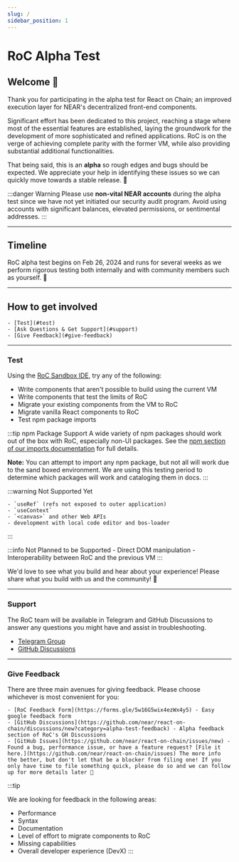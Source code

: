 ```yaml
---
slug: /
sidebar_position: 1
---
```


# RoC Alpha Test

## Welcome 🎉

Thank you for participating in the alpha test for React on Chain; an improved execution layer for NEAR's decentralized front-end components.

Significant effort has been dedicated to this project, reaching a stage where most of the essential features are established, laying the groundwork for the development of more sophisticated and refined applications. RoC is on the verge of achieving complete parity with the former VM, while also providing substantial additional functionalities.

That being said, this is an **alpha** so rough edges and bugs should be expected. We appreciate your help in identifying these issues so we can quickly move towards a stable release. 🙏

:::danger Warning
Please use **non-vital NEAR accounts** during the alpha test since we have not yet initiated our security audit program. Avoid using accounts with significant balances, elevated permissions, or sentimental addresses.
:::

---

## Timeline

RoC alpha test begins on Feb 26, 2024 and runs for several weeks as we perform rigorous testing both internally and with community members such as yourself. 🙏

---

## How to get involved

    - [Test](#test) 
    - [Ask Questions & Get Support](#support) 
    - [Give Feedback](#give-feedback)

---

### Test

Using the [RoC Sandbox IDE](https://roc-sandbox.near.dev), try any of the following:

- Write components that aren't possible to build using the current VM
- Write components that test the limits of RoC
- Migrate your existing components from the VM to RoC
- Migrate vanilla React components to RoC
- Test npm package imports

:::tip npm Package Support
A wide variety of npm packages should work out of the box with RoC, especially non-UI packages. See the [npm section of our imports documentation](/alpha/building-decentralized-frontends/imports#npm) for full details.

**Note:** You can attempt to import any npm package, but not all will work due to the sand boxed environment. We are using this testing period to determine which packages will work and cataloging them in docs.
:::

:::warning Not Supported Yet

    - `useRef` (refs not exposed to outer application)
    - `useContext`
    - `<canvas>` and other Web APIs
    - development with local code editor and bos-loader

:::

:::info Not Planned to be Supported
    - Direct DOM manipulation
    - Interoperability between RoC and the previous VM
:::

We'd love to see what you build and hear about your experience! Please share what you build with us and the community! 🙏

---

### Support

The RoC team will be available in Telegram and GitHub Discussions to answer any questions you might have and assist in troubleshooting.

- [Telegram Group](https://t.me/+IlVl5uEsGH83YTEx)
- [GitHub Discussions](https://github.com/near/react-on-chain/discussions)

---

### Give Feedback

There are three main avenues for giving feedback. Please choose whichever is most convenient for you:

    - [RoC Feedback Form](https://forms.gle/5w16G5wix4ezWx4y5) - Easy google feedback form
    - [GitHub Discussions](https://github.com/near/react-on-chain/discussions/new?category=alpha-test-feedback) - Alpha feedback section of RoC's GH Discussions
    - [GitHub Issues](https://github.com/near/react-on-chain/issues/new) - Found a bug, performance issue, or have a feature request? [File it here.](https://github.com/near/react-on-chain/issues) The more info the better, but don't let that be a blocker from filing one! If you only have time to file something quick, please do so and we can follow up for more details later 🙂

:::tip

We are looking for feedback in the following areas:

- Performance
- Syntax
- Documentation
- Level of effort to migrate components to RoC
- Missing capabilities
- Overall developer experience (DevX)
:::



